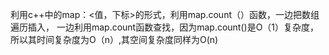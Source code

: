 利用c++中的map：<值，下标>的形式，利用map.count（）函数，一边把数组遍历插入，
一边利用map.count函数查找，因为map.count()是O（1）复杂度，所以其时间复杂度为O（n）,其空间复杂度同样为O(n)
